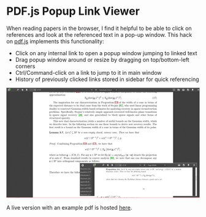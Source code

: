 # PDF.js Popup Link Viewer

When reading papers in the browser, I find it helpful to be able to click on
references and look at the referenced text in a pop-up window. This hack on
[pdf.js](https://github.com/mozilla/pdf.js) implements this functionality:

- Click on any internal link to open a popup window jumping to linked text
- Drag popup window around or resize by dragging on top/bottom-left corners
- Ctrl/Command-click on a link to jump to it in main window
- History of previously clicked links stored in sidebar for quick referencing

![screenshot](docs/screenshot.png)

A live version with an example pdf is hosted
[here](https://pdf.chenyang.co/web/viewer.html?file=https://arxiv.org/pdf/1012.0621.pdf).
